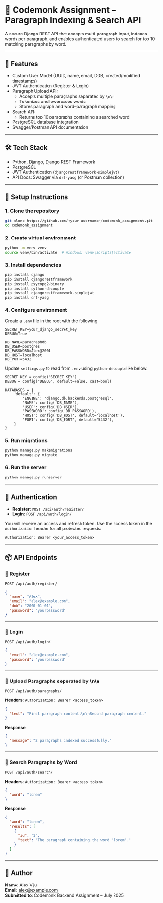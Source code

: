 
# 📘 Codemonk Assignment – Paragraph Indexing & Search API

A secure Django REST API that accepts multi-paragraph input, indexes words per paragraph, and enables authenticated users to search for top 10 matching paragraphs by word.

---

## 🚀 Features

- Custom User Model (UUID, name, email, DOB, created/modified timestamps)
- JWT Authentication (Register & Login)
- Paragraph Upload API:
  - Accepts multiple paragraphs separated by `\n\n`
  - Tokenizes and lowercases words
  - Stores paragraph and word–paragraph mapping
- Search API:
  - Returns top 10 paragraphs containing a searched word
- PostgreSQL database integration
- Swagger/Postman API documentation

---

## 🛠️ Tech Stack

- Python, Django, Django REST Framework
- PostgreSQL
- JWT Authentication (`djangorestframework-simplejwt`)
- API Docs: Swagger via `drf-yasg` (or Postman collection)

---

## 🔧 Setup Instructions

### 1. Clone the repository
```bash
git clone https://github.com/<your-username>/codemonk_assignment.git
cd codemonk_assignment
```

### 2. Create virtual environment
```bash
python -m venv venv
source venv/bin/activate  # Windows: venv\Scripts\activate
```

### 3. Install dependencies
```bash
pip install django
pip install djangorestframework
pip install psycopg2-binary
pip install python-decouple
pip install djangorestframework-simplejwt
pip install drf-yasg
```

### 4. Configure environment

Create a `.env` file in the root with the following:

```env
SECRET_KEY=your_django_secret_key
DEBUG=True

DB_NAME=paragraphdb
DB_USER=postgres
DB_PASSWORD=Alex@2001
DB_HOST=localhost
DB_PORT=5432
```

Update `settings.py` to read from `.env` using `python-decouple`like below.
```
SECRET_KEY = config("SECRET_KEY")
DEBUG = config("DEBUG", default=False, cast=bool)

DATABASES = {
    'default': {
        'ENGINE': 'django.db.backends.postgresql',
        'NAME': config('DB_NAME'),
        'USER': config('DB_USER'),
        'PASSWORD': config('DB_PASSWORD'),
        'HOST': config('DB_HOST', default='localhost'),
        'PORT': config('DB_PORT', default='5432'),
    }
}
```

### 5. Run migrations
```bash
python manage.py makemigrations
python manage.py migrate
```

### 6. Run the server
```bash
python manage.py runserver
```

---

## 🔑 Authentication

- **Register**: `POST /api/auth/register/`
- **Login**: `POST /api/auth/login/`

You will receive an access and refresh token. Use the access token in the `Authorization` header for all protected requests:

```
Authorization: Bearer <your_access_token>
```

---

## 📦 API Endpoints

### 🔹 Register
```http
POST /api/auth/register/
```
```json
{
  "name": "Alex",
  "email": "alex@example.com",
  "dob": "2000-01-01",
  "password": "yourpassword"
}
```

---

### 🔹 Login
```http
POST /api/auth/login/
```
```json
{
  "email": "alex@example.com",
  "password": "yourpassword"
}
```

---

### 🔹 Upload Paragraphs seperated by \n\n
```http
POST /api/auth/paragraphs/
```
**Headers**: `Authorization: Bearer <access_token>`

```json
{
  "text": "First paragraph content.\n\nSecond paragraph content."
}
```

**Response**
```json
{
  "message": "2 paragraphs indexed successfully."
}
```

---

### 🔹 Search Paragraphs by Word 
```http
POST /api/auth/search/
```
**Headers**: `Authorization: Bearer <access_token>`

```json
{
  "word": "lorem"
}
```

**Response**
```json
{
  "word": "lorem",
  "results": [
    {
      "id": "1",
      "text": "The paragraph containing the word 'lorem'."
    }
  ]
}
```

---




## 🧑 Author

**Name**: Alex Viju  
**Email**: alex@example.com  
**Submitted to**: Codemonk Backend Assignment – July 2025

